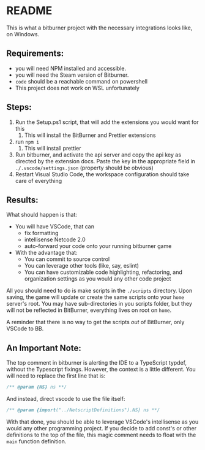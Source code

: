 # README

This is what a bitburner project with the necessary integrations looks like, on Windows.

## Requirements:

-   you will need NPM installed and accessible.
-   you will need the Steam version of Bitburner.
-   `code` should be a reachable command on powershell
-   This project does not work on WSL unfortunately

## Steps:

1. Run the Setup.ps1 script, that will add the extensions you would want for this
    1. This will install the BitBurner and Prettier extensions
2. run `npm i`
    1. This will install prettier
3. Run bitburner, and activate the api server and copy the api key as directed by the extension docs. Paste the key in the appropriate field in `./.vscode/settings.json` (property should be obvious)
4. Restart Visual Studio Code, the workspace configuration should take care of everything

## Results:

What should happen is that:

-   You will have VSCode, that can
    -   fix formatting
    -   intellisense Netcode 2.0
    -   auto-forward your code onto your running bitburner game
-   With the advantage that:
    -   You can commit to source control
    -   You can leverage other tools (like, say, eslint)
    -   You can have customizable code highlighting, refactoring, and organization settings as you would any other code project

All you should need to do is make scripts in the `./scripts` directory. Upon saving, the game will update or create the same scripts onto your `home` server's root. You may have sub-directories in you scripts folder, but they will not be reflected in BitBurner, everything lives on root on `home`.

A reminder that there is no way to get the scripts _out_ of BitBurner, only VSCode to BB.

## An Important Note:

The top comment in bitburner is alerting the IDE to a TypeScript typdef, without the Typescript fixings.  However, the context is a little different.  You will need to replace the first line that is:

``` javascript
/** @param {NS} ns **/
```
And instead, direct vscode to use the file itself:
``` javascript
/** @param {import("../NetscriptDefinitions").NS} ns **/
```

With that done, you should be able to leverage VSCode's intellisense as you would any other programming project.  If you decide to add const's or other definitions to the top of the file, this magic comment needs to float with the `main` function definition.  
